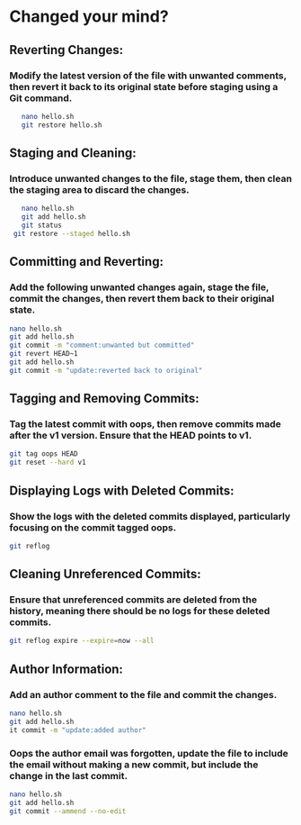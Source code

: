 
# Changed your mind?

## Reverting Changes:
### Modify the latest version of the file with unwanted comments, then revert it back to its original state before staging using a Git command.
````bash
   nano hello.sh 
   git restore hello.sh
````


## Staging and Cleaning:
### Introduce unwanted changes to the file, stage them, then clean the staging area to discard the changes.
````bash
   nano hello.sh 
   git add hello.sh 
   git status
 git restore --staged hello.sh
````



## Committing and Reverting:
### Add the following unwanted changes again, stage the file, commit the changes, then revert them back to their original state.
````bash
nano hello.sh 
git add hello.sh 
git commit -m "comment:unwanted but committed"
git revert HEAD~1
git add hello.sh 
git commit -m "update:reverted back to original"
````

## Tagging and Removing Commits:
### Tag the latest commit with oops, then remove commits made after the v1 version. Ensure that the HEAD points to v1.
````bash
git tag oops HEAD
git reset --hard v1
````
## Displaying Logs with Deleted Commits:
### Show the logs with the deleted commits displayed, particularly focusing on the commit tagged oops.
````bash
git reflog
````
## Cleaning Unreferenced Commits:
### Ensure that unreferenced commits are deleted from the history, meaning there should be no logs for these deleted commits.
````bash
git reflog expire --expire=now --all
````
## Author Information:
### Add an author comment to the file and commit the changes.

````bash
nano hello.sh 
git add hello.sh 
it commit -m "update:added author"
 ````


### Oops the author email was forgotten, update the file to include the email without making a new commit, but include the change in the last commit.
````bash
nano hello.sh 
git add hello.sh 
git commit --ammend --no-edit
````

